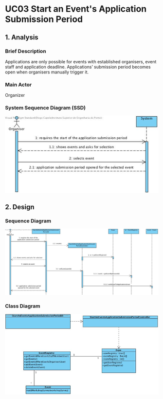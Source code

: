 # **UC03 Start an Event's Application Submission Period**

## **1. Analysis**

### Brief Description

Applications are only possible for events with established organisers, event staff and application deadline. Applications’ submission period becomes open when organisers manually trigger it.

### Main Actor

Organizer

### System Sequence Diagram (SSD)

![UC03-SSD.jpg](UC03-SSD.jpg)

## **2. Design**

### Sequence Diagram

![UC03-Design-Sequence.jpg](UC03-Design-Sequence.jpg)

### Class Diagram

![UC03-Design-Class.jpg](UC03-Design-Class.jpg)
